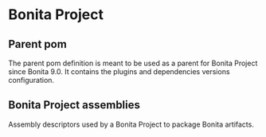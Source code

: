 # Bonita Project

## Parent pom

The parent pom definition is meant to be used as a parent for Bonita Project since Bonita 9.0.
It contains the plugins and dependencies versions configuration.

## Bonita Project assemblies

Assembly descriptors used by a Bonita Project to package Bonita artifacts.